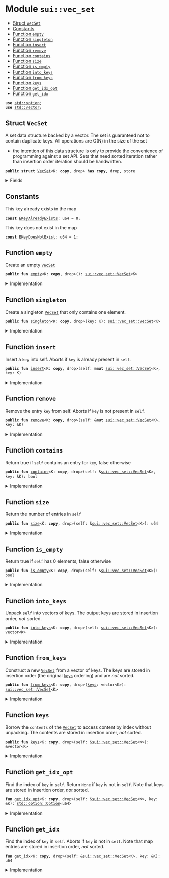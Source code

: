 
<a name="sui_vec_set"></a>

# Module `sui::vec_set`



-  [Struct `VecSet`](#sui_vec_set_VecSet)
-  [Constants](#@Constants_0)
-  [Function `empty`](#sui_vec_set_empty)
-  [Function `singleton`](#sui_vec_set_singleton)
-  [Function `insert`](#sui_vec_set_insert)
-  [Function `remove`](#sui_vec_set_remove)
-  [Function `contains`](#sui_vec_set_contains)
-  [Function `size`](#sui_vec_set_size)
-  [Function `is_empty`](#sui_vec_set_is_empty)
-  [Function `into_keys`](#sui_vec_set_into_keys)
-  [Function `from_keys`](#sui_vec_set_from_keys)
-  [Function `keys`](#sui_vec_set_keys)
-  [Function `get_idx_opt`](#sui_vec_set_get_idx_opt)
-  [Function `get_idx`](#sui_vec_set_get_idx)


<pre><code><b>use</b> <a href="../std/option.md#std_option">std::option</a>;
<b>use</b> <a href="../std/vector.md#std_vector">std::vector</a>;
</code></pre>



<a name="sui_vec_set_VecSet"></a>

## Struct `VecSet`

A set data structure backed by a vector. The set is guaranteed not to
contain duplicate keys. All operations are O(N) in the size of the set
- the intention of this data structure is only to provide the convenience
of programming against a set API. Sets that need sorted iteration rather
than insertion order iteration should be handwritten.


<pre><code><b>public</b> <b>struct</b> <a href="../sui/vec_set.md#sui_vec_set_VecSet">VecSet</a>&lt;K: <b>copy</b>, drop&gt; <b>has</b> <b>copy</b>, drop, store
</code></pre>



<details>
<summary>Fields</summary>


<dl>
<dt>
<code>contents: vector&lt;K&gt;</code>
</dt>
<dd>
</dd>
</dl>


</details>

<a name="@Constants_0"></a>

## Constants


<a name="sui_vec_set_EKeyAlreadyExists"></a>

This key already exists in the map


<pre><code><b>const</b> <a href="../sui/vec_set.md#sui_vec_set_EKeyAlreadyExists">EKeyAlreadyExists</a>: u64 = 0;
</code></pre>



<a name="sui_vec_set_EKeyDoesNotExist"></a>

This key does not exist in the map


<pre><code><b>const</b> <a href="../sui/vec_set.md#sui_vec_set_EKeyDoesNotExist">EKeyDoesNotExist</a>: u64 = 1;
</code></pre>



<a name="sui_vec_set_empty"></a>

## Function `empty`

Create an empty <code><a href="../sui/vec_set.md#sui_vec_set_VecSet">VecSet</a></code>


<pre><code><b>public</b> <b>fun</b> <a href="../sui/vec_set.md#sui_vec_set_empty">empty</a>&lt;K: <b>copy</b>, drop&gt;(): <a href="../sui/vec_set.md#sui_vec_set_VecSet">sui::vec_set::VecSet</a>&lt;K&gt;
</code></pre>



<details>
<summary>Implementation</summary>


<pre><code><b>public</b> <b>fun</b> <a href="../sui/vec_set.md#sui_vec_set_empty">empty</a>&lt;K: <b>copy</b> + drop&gt;(): <a href="../sui/vec_set.md#sui_vec_set_VecSet">VecSet</a>&lt;K&gt; {
    <a href="../sui/vec_set.md#sui_vec_set_VecSet">VecSet</a> { contents: vector[] }
}
</code></pre>



</details>

<a name="sui_vec_set_singleton"></a>

## Function `singleton`

Create a singleton <code><a href="../sui/vec_set.md#sui_vec_set_VecSet">VecSet</a></code> that only contains one element.


<pre><code><b>public</b> <b>fun</b> <a href="../sui/vec_set.md#sui_vec_set_singleton">singleton</a>&lt;K: <b>copy</b>, drop&gt;(key: K): <a href="../sui/vec_set.md#sui_vec_set_VecSet">sui::vec_set::VecSet</a>&lt;K&gt;
</code></pre>



<details>
<summary>Implementation</summary>


<pre><code><b>public</b> <b>fun</b> <a href="../sui/vec_set.md#sui_vec_set_singleton">singleton</a>&lt;K: <b>copy</b> + drop&gt;(key: K): <a href="../sui/vec_set.md#sui_vec_set_VecSet">VecSet</a>&lt;K&gt; {
    <a href="../sui/vec_set.md#sui_vec_set_VecSet">VecSet</a> { contents: vector[key] }
}
</code></pre>



</details>

<a name="sui_vec_set_insert"></a>

## Function `insert`

Insert a <code>key</code> into self.
Aborts if <code>key</code> is already present in <code>self</code>.


<pre><code><b>public</b> <b>fun</b> <a href="../sui/vec_set.md#sui_vec_set_insert">insert</a>&lt;K: <b>copy</b>, drop&gt;(self: &<b>mut</b> <a href="../sui/vec_set.md#sui_vec_set_VecSet">sui::vec_set::VecSet</a>&lt;K&gt;, key: K)
</code></pre>



<details>
<summary>Implementation</summary>


<pre><code><b>public</b> <b>fun</b> <a href="../sui/vec_set.md#sui_vec_set_insert">insert</a>&lt;K: <b>copy</b> + drop&gt;(self: &<b>mut</b> <a href="../sui/vec_set.md#sui_vec_set_VecSet">VecSet</a>&lt;K&gt;, key: K) {
    <b>assert</b>!(!self.<a href="../sui/vec_set.md#sui_vec_set_contains">contains</a>(&key), <a href="../sui/vec_set.md#sui_vec_set_EKeyAlreadyExists">EKeyAlreadyExists</a>);
    self.contents.push_back(key)
}
</code></pre>



</details>

<a name="sui_vec_set_remove"></a>

## Function `remove`

Remove the entry <code>key</code> from self. Aborts if <code>key</code> is not present in <code>self</code>.


<pre><code><b>public</b> <b>fun</b> <a href="../sui/vec_set.md#sui_vec_set_remove">remove</a>&lt;K: <b>copy</b>, drop&gt;(self: &<b>mut</b> <a href="../sui/vec_set.md#sui_vec_set_VecSet">sui::vec_set::VecSet</a>&lt;K&gt;, key: &K)
</code></pre>



<details>
<summary>Implementation</summary>


<pre><code><b>public</b> <b>fun</b> <a href="../sui/vec_set.md#sui_vec_set_remove">remove</a>&lt;K: <b>copy</b> + drop&gt;(self: &<b>mut</b> <a href="../sui/vec_set.md#sui_vec_set_VecSet">VecSet</a>&lt;K&gt;, key: &K) {
    <b>let</b> idx = <a href="../sui/vec_set.md#sui_vec_set_get_idx">get_idx</a>(self, key);
    self.contents.<a href="../sui/vec_set.md#sui_vec_set_remove">remove</a>(idx);
}
</code></pre>



</details>

<a name="sui_vec_set_contains"></a>

## Function `contains`

Return true if <code>self</code> contains an entry for <code>key</code>, false otherwise


<pre><code><b>public</b> <b>fun</b> <a href="../sui/vec_set.md#sui_vec_set_contains">contains</a>&lt;K: <b>copy</b>, drop&gt;(self: &<a href="../sui/vec_set.md#sui_vec_set_VecSet">sui::vec_set::VecSet</a>&lt;K&gt;, key: &K): bool
</code></pre>



<details>
<summary>Implementation</summary>


<pre><code><b>public</b> <b>fun</b> <a href="../sui/vec_set.md#sui_vec_set_contains">contains</a>&lt;K: <b>copy</b> + drop&gt;(self: &<a href="../sui/vec_set.md#sui_vec_set_VecSet">VecSet</a>&lt;K&gt;, key: &K): bool {
    <a href="../sui/vec_set.md#sui_vec_set_get_idx_opt">get_idx_opt</a>(self, key).is_some()
}
</code></pre>



</details>

<a name="sui_vec_set_size"></a>

## Function `size`

Return the number of entries in <code>self</code>


<pre><code><b>public</b> <b>fun</b> <a href="../sui/vec_set.md#sui_vec_set_size">size</a>&lt;K: <b>copy</b>, drop&gt;(self: &<a href="../sui/vec_set.md#sui_vec_set_VecSet">sui::vec_set::VecSet</a>&lt;K&gt;): u64
</code></pre>



<details>
<summary>Implementation</summary>


<pre><code><b>public</b> <b>fun</b> <a href="../sui/vec_set.md#sui_vec_set_size">size</a>&lt;K: <b>copy</b> + drop&gt;(self: &<a href="../sui/vec_set.md#sui_vec_set_VecSet">VecSet</a>&lt;K&gt;): u64 {
    self.contents.length()
}
</code></pre>



</details>

<a name="sui_vec_set_is_empty"></a>

## Function `is_empty`

Return true if <code>self</code> has 0 elements, false otherwise


<pre><code><b>public</b> <b>fun</b> <a href="../sui/vec_set.md#sui_vec_set_is_empty">is_empty</a>&lt;K: <b>copy</b>, drop&gt;(self: &<a href="../sui/vec_set.md#sui_vec_set_VecSet">sui::vec_set::VecSet</a>&lt;K&gt;): bool
</code></pre>



<details>
<summary>Implementation</summary>


<pre><code><b>public</b> <b>fun</b> <a href="../sui/vec_set.md#sui_vec_set_is_empty">is_empty</a>&lt;K: <b>copy</b> + drop&gt;(self: &<a href="../sui/vec_set.md#sui_vec_set_VecSet">VecSet</a>&lt;K&gt;): bool {
    <a href="../sui/vec_set.md#sui_vec_set_size">size</a>(self) == 0
}
</code></pre>



</details>

<a name="sui_vec_set_into_keys"></a>

## Function `into_keys`

Unpack <code>self</code> into vectors of keys.
The output keys are stored in insertion order, *not* sorted.


<pre><code><b>public</b> <b>fun</b> <a href="../sui/vec_set.md#sui_vec_set_into_keys">into_keys</a>&lt;K: <b>copy</b>, drop&gt;(self: <a href="../sui/vec_set.md#sui_vec_set_VecSet">sui::vec_set::VecSet</a>&lt;K&gt;): vector&lt;K&gt;
</code></pre>



<details>
<summary>Implementation</summary>


<pre><code><b>public</b> <b>fun</b> <a href="../sui/vec_set.md#sui_vec_set_into_keys">into_keys</a>&lt;K: <b>copy</b> + drop&gt;(self: <a href="../sui/vec_set.md#sui_vec_set_VecSet">VecSet</a>&lt;K&gt;): vector&lt;K&gt; {
    <b>let</b> <a href="../sui/vec_set.md#sui_vec_set_VecSet">VecSet</a> { contents } = self;
    contents
}
</code></pre>



</details>

<a name="sui_vec_set_from_keys"></a>

## Function `from_keys`

Construct a new <code><a href="../sui/vec_set.md#sui_vec_set_VecSet">VecSet</a></code> from a vector of keys.
The keys are stored in insertion order (the original <code><a href="../sui/vec_set.md#sui_vec_set_keys">keys</a></code> ordering)
and are *not* sorted.


<pre><code><b>public</b> <b>fun</b> <a href="../sui/vec_set.md#sui_vec_set_from_keys">from_keys</a>&lt;K: <b>copy</b>, drop&gt;(<a href="../sui/vec_set.md#sui_vec_set_keys">keys</a>: vector&lt;K&gt;): <a href="../sui/vec_set.md#sui_vec_set_VecSet">sui::vec_set::VecSet</a>&lt;K&gt;
</code></pre>



<details>
<summary>Implementation</summary>


<pre><code><b>public</b> <b>fun</b> <a href="../sui/vec_set.md#sui_vec_set_from_keys">from_keys</a>&lt;K: <b>copy</b> + drop&gt;(<b>mut</b> <a href="../sui/vec_set.md#sui_vec_set_keys">keys</a>: vector&lt;K&gt;): <a href="../sui/vec_set.md#sui_vec_set_VecSet">VecSet</a>&lt;K&gt; {
    <a href="../sui/vec_set.md#sui_vec_set_keys">keys</a>.reverse();
    <b>let</b> <b>mut</b> set = <a href="../sui/vec_set.md#sui_vec_set_empty">empty</a>();
    <b>while</b> (<a href="../sui/vec_set.md#sui_vec_set_keys">keys</a>.length() != 0) set.<a href="../sui/vec_set.md#sui_vec_set_insert">insert</a>(<a href="../sui/vec_set.md#sui_vec_set_keys">keys</a>.pop_back());
    set
}
</code></pre>



</details>

<a name="sui_vec_set_keys"></a>

## Function `keys`

Borrow the <code>contents</code> of the <code><a href="../sui/vec_set.md#sui_vec_set_VecSet">VecSet</a></code> to access content by index
without unpacking. The contents are stored in insertion order,
*not* sorted.


<pre><code><b>public</b> <b>fun</b> <a href="../sui/vec_set.md#sui_vec_set_keys">keys</a>&lt;K: <b>copy</b>, drop&gt;(self: &<a href="../sui/vec_set.md#sui_vec_set_VecSet">sui::vec_set::VecSet</a>&lt;K&gt;): &vector&lt;K&gt;
</code></pre>



<details>
<summary>Implementation</summary>


<pre><code><b>public</b> <b>fun</b> <a href="../sui/vec_set.md#sui_vec_set_keys">keys</a>&lt;K: <b>copy</b> + drop&gt;(self: &<a href="../sui/vec_set.md#sui_vec_set_VecSet">VecSet</a>&lt;K&gt;): &vector&lt;K&gt; {
    &self.contents
}
</code></pre>



</details>

<a name="sui_vec_set_get_idx_opt"></a>

## Function `get_idx_opt`

Find the index of <code>key</code> in <code>self</code>. Return <code>None</code> if <code>key</code> is not in <code>self</code>.
Note that keys are stored in insertion order, *not* sorted.


<pre><code><b>fun</b> <a href="../sui/vec_set.md#sui_vec_set_get_idx_opt">get_idx_opt</a>&lt;K: <b>copy</b>, drop&gt;(self: &<a href="../sui/vec_set.md#sui_vec_set_VecSet">sui::vec_set::VecSet</a>&lt;K&gt;, key: &K): <a href="../std/option.md#std_option_Option">std::option::Option</a>&lt;u64&gt;
</code></pre>



<details>
<summary>Implementation</summary>


<pre><code><b>fun</b> <a href="../sui/vec_set.md#sui_vec_set_get_idx_opt">get_idx_opt</a>&lt;K: <b>copy</b> + drop&gt;(self: &<a href="../sui/vec_set.md#sui_vec_set_VecSet">VecSet</a>&lt;K&gt;, key: &K): Option&lt;u64&gt; {
    <b>let</b> <b>mut</b> i = 0;
    <b>let</b> n = <a href="../sui/vec_set.md#sui_vec_set_size">size</a>(self);
    <b>while</b> (i &lt; n) {
        <b>if</b> (&self.contents[i] == key) {
            <b>return</b> option::some(i)
        };
        i = i + 1;
    };
    option::none()
}
</code></pre>



</details>

<a name="sui_vec_set_get_idx"></a>

## Function `get_idx`

Find the index of <code>key</code> in <code>self</code>. Aborts if <code>key</code> is not in <code>self</code>.
Note that map entries are stored in insertion order, *not* sorted.


<pre><code><b>fun</b> <a href="../sui/vec_set.md#sui_vec_set_get_idx">get_idx</a>&lt;K: <b>copy</b>, drop&gt;(self: &<a href="../sui/vec_set.md#sui_vec_set_VecSet">sui::vec_set::VecSet</a>&lt;K&gt;, key: &K): u64
</code></pre>



<details>
<summary>Implementation</summary>


<pre><code><b>fun</b> <a href="../sui/vec_set.md#sui_vec_set_get_idx">get_idx</a>&lt;K: <b>copy</b> + drop&gt;(self: &<a href="../sui/vec_set.md#sui_vec_set_VecSet">VecSet</a>&lt;K&gt;, key: &K): u64 {
    <b>let</b> idx_opt = <a href="../sui/vec_set.md#sui_vec_set_get_idx_opt">get_idx_opt</a>(self, key);
    <b>assert</b>!(idx_opt.is_some(), <a href="../sui/vec_set.md#sui_vec_set_EKeyDoesNotExist">EKeyDoesNotExist</a>);
    idx_opt.destroy_some()
}
</code></pre>



</details>
